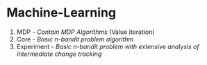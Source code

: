 # Machine-Learning
1. MDP - _Contain MDP Algorithms_ (Value iteration)
3. Core - _Basic n-bandit problem algorithm_
4. Experiment - _Basic n-bandit problem with extensive analysis of intermediate change tracking_

